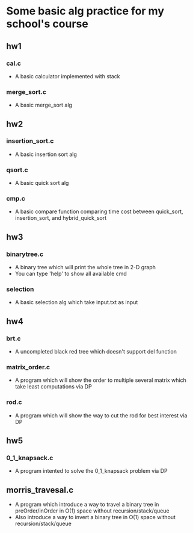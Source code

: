 # Some basic alg practice for my school's course
## hw1
### cal.c
* A basic calculator implemented with stack
### merge_sort.c
* A basic merge_sort alg
## hw2
### insertion_sort.c
* A basic insertion sort alg
### qsort.c
* A basic quick sort alg
### cmp.c
* A basic compare function comparing time cost between quick_sort, insertion_sort, and hybrid_quick_sort
## hw3
### binarytree.c
* A binary tree which will print the whole tree in 2-D graph
* You can type 'help' to show all available cmd
### selection
* A basic selection alg which take input.txt as input
## hw4
### brt.c
* A uncompleted black red tree which doesn't support del function
### matrix_order.c
* A program which will show the order to multiple several matrix which take least computations via DP
### rod.c
* A program which will show the way to cut the rod for best interest via DP
## hw5
### 0_1_knapsack.c
* A program intented to solve the 0_1_knapsack problem via DP

## morris_travesal.c
* A program which introduce a way to travel a binary tree in preOrder/inOrder in O(1) space without recursion/stack/queue
* Also introduce a way to invert a binary tree in O(1) space without recursion/stack/queue
